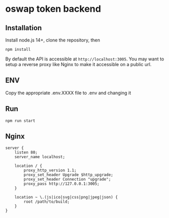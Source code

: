 # oswap token backend

## Installation
Install node.js 14+, clone the repository, then

`npm install`

By default the API is accessible at `http://localhost:3005`. You may want to setup a reverse proxy like Nginx to make it accessible on a public url.


## ENV
Copy the appropriate .env.XXXX file to .env and changing it

## Run
`npm run start`

## Nginx
```text
server {
	listen 80;
	server_name localhost;

	location / {
		proxy_http_version 1.1;
		proxy_set_header Upgrade $http_upgrade;
		proxy_set_header Connection "upgrade";
		proxy_pass http://127.0.0.1:3005;
	}

	location ~ \.(js|ico|svg|css|png|jpeg|json) {
		root /path/to/build;
	}
}